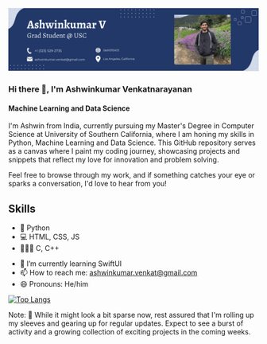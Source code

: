 ![Machine Learning and Data Science](https://github.com/ash010413/ash010413/blob/main/banner.png)

### Hi there 👋, I'm Ashwinkumar Venkatnarayanan
#### Machine Learning and Data Science


I'm Ashwin from India, currently pursuing my Master's Degree in Computer Science at University of Southern California, where I am honing my skills in Python, Machine Learning and Data Science. This GitHub repository serves as a canvas where I paint my coding journey, showcasing projects and snippets that reflect my love for innovation and problem solving.

Feel free to browse through my work, and if something catches your eye or sparks a conversation, I'd love to hear from you!

## Skills
* 🐍 Python
* 💻 HTML, CSS, JS
* 👨🏻‍💻 C, C++

- 🌱 I’m currently learning SwiftUI 
- 📫 How to reach me: ashwinkumar.venkat@gmail.com 
- 😄 Pronouns: He/him 

[![Top Langs](https://github-readme-stats.vercel.app/api/top-langs/?username=ash010413)](https://github.com/anuraghazra/github-readme-stats)

Note: 🚧 While it might look a bit sparse now, rest assured that I'm rolling up my sleeves and gearing up for regular updates. Expect to see a burst of activity and a growing collection of exciting projects in the coming weeks.
